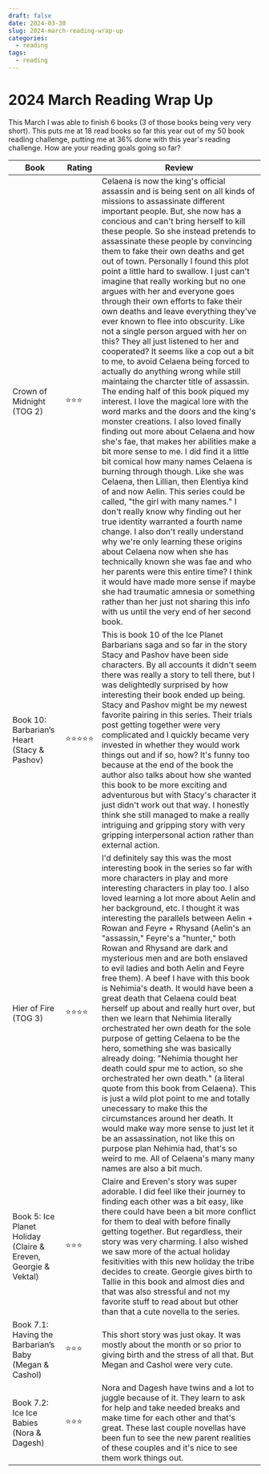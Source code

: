 ```yaml
---
draft: false
date: 2024-03-30
slug: 2024-march-reading-wrap-up
categories:
  - reading
tags:
  - reading
---
```

# 2024 March Reading Wrap Up

This March I was able to finish 6 books (3 of those books being very very short). This puts me at 18 read books so far this year out of my 50 book reading challenge, putting me at 36% done with this year's reading challenge. How are your reading goals going so far?

| **Book**                                                           | **Rating** | **Review**                                                                                                                                                                                                                                                                                                                                                                                                                                                                                                                                                                                                                                                                                                                                                                                                                                                                                                                                                                                                                                                                                                                                                                                                                                                                                                                                                                                                                                                                                                                                                                                                                                                                                                                                                                                                            |
| -------------------------------------------------------------- | ------ | ----------------------------------------------------------------------------------------------------------------------------------------------------------------------------------------------------------------------------------------------------------------------------------------------------------------------------------------------------------------------------------------------------------------------------------------------------------------------------------------------------------------------------------------------------------------------------------------------------------------------------------------------------------------------------------------------------------------------------------------------------------------------------------------------------------------------------------------------------------------------------------------------------------------------------------------------------------------------------------------------------------------------------------------------------------------------------------------------------------------------------------------------------------------------------------------------------------------------------------------------------------------------------------------------------------------------------------------------------------------------------------------------------------------------------------------------------------------------------------------------------------------------------------------------------------------------------------------------------------------------------------------------------------------------------------------------------------------------------------------------------------------------------------------------------------------- |
| Crown of Midnight (TOG 2)                                      | ⭐⭐⭐    | Celaena is now the king's official assassin and is being sent on all kinds of missions to assassinate different important people. But, she now has a concious and can't bring herself to kill these people. So she instead pretends to assassinate these people by convincing them to fake their own deaths and get out of town. Personally I found this plot point a little hard to swallow. I just can't imagine that really working but no one argues with her and everyone goes through their own efforts to fake their own deaths and leave everything they've ever known to flee into obscurity. Like not a single person argued with her on this? They all just listened to her and cooperated? It seems like a cop out a bit to me, to avoid Celaena being forced to actually do anything wrong while still maintaing the charcter title of assassin. The ending half of this book piqued my interest. I love the magical lore with the word marks and the doors and the king's monster creations. I also loved finally finding out more about Celaena and how she's fae, that makes her abilities make a bit more sense to me. I did find it a little bit comical how many names Celaena is burning through though. Like she was Celaena, then Lillian, then Elentiya kind of and now Aelin. This series could be called, "the girl with many names." I don't really know why finding out her true identity warranted a fourth name change. I also don't really understand why we're only learning these origins about Celaena now when she has technically known she was fae and who her parents were this entire time? I think it would have made more sense if maybe she had traumatic amnesia or something rather than her just not sharing this info with us until the very end of her second book. |
| Book 10: Barbarian’s Heart (Stacy & Pashov)                    | ⭐⭐⭐⭐⭐  | This is book 10 of the Ice Planet Barbarians saga and so far in the story Stacy and Pashov have been side characters. By all accounts it didn't seem there was really a story to tell there, but I was delightedly surprised by how interesting their book ended up being. Stacy and Pashov might be my newest favorite pairing in this series. Their trials post getting together were very complicated and I quickly became very invested in whether they would work things out and if so, how? It's funny too because at the end of the book the author also talks about how she wanted this book to be more exciting and adventurous but with Stacy's character it just didn't work out that way. I honestly think she still managed to make a really intriguing and gripping story with very gripping interpersonal action rather than external action.                                                                                                                                                                                                                                                                                                                                                                                                                                                                                                                                                                                                                                                                                                                                                                                                                                                                                                                                                      |
| Hier of Fire (TOG 3)                                           | ⭐⭐⭐⭐   | I'd definitely say this was the most interesting book in the series so far with more characters in play and more interesting characters in play too. I also loved learning a lot more about Aelin and her background, etc. I thought it was interesting the parallels between Aelin + Rowan and Feyre + Rhysand (Aelin's an "assassin," Feyre's a "hunter," both Rowan and Rhysand are dark and mysterious men and are both enslaved to evil ladies and both Aelin and Feyre free them). A beef I have with this book is Nehimia's death. It would have been a great death that Celaena could beat herself up about and really hurt over, but then we learn that Nehimia literally orchestrated her own death for the sole purpose of getting Celaena to be the hero, something she was basically already doing: "Nehimia thought her death could spur me to action, so she orchestrated her own death." (a literal quote from this book from Celaena). This is just a wild plot point to me and totally unecessary to make this the circumstances around her death. It would make way more sense to just let it be an assassination, not like this on purpose plan Nehimia had, that's so weird to me. All of Celaena's many many names are also a bit much.                                                                                                                                                                                                                                                                                                                                                                                                                                                                                                                                                     |
| Book 5: Ice Planet Holiday (Claire & Ereven, Georgie & Vektal) | ⭐⭐⭐    | Claire and Ereven's story was super adorable. I did feel like their journey to finding each other was a bit easy, like there could have been a bit more conflict for them to deal with before finally getting together. But regardless, their story was very charming. I also wished we saw more of the actual holiday fesitivities with this new holiday the tribe decides to create. Georgie gives birth to Tallie in this book and almost dies and that was also stressful and not my favorite stuff to read about but other than that a cute novella to the series.                                                                                                                                                                                                                                                                                                                                                                                                                                                                                                                                                                                                                                                                                                                                                                                                                                                                                                                                                                                                                                                                                                                                                                                                                                           |
| Book 7.1: Having the Barbarian’s Baby (Megan & Cashol)         | ⭐⭐⭐    | This short story was just okay. It was mostly about the month or so prior to giving birth and the stress of all that. But Megan and Cashol were very cute.                                                                                                                                                                                                                                                                                                                                                                                                                                                                                                                                                                                                                                                                                                                                                                                                                                                                                                                                                                                                                                                                                                                                                                                                                                                                                                                                                                                                                                                                                                                                                                                                                                                        |
| Book 7.2: Ice Ice Babies (Nora & Dagesh)                       | ⭐⭐⭐    | Nora and Dagesh have twins and a lot to juggle because of it. They learn to ask for help and take needed breaks and make time for each other and that's great. These last couple novellas have been fun to see the new parent realities of these couples and it's nice to see them work things out.                                                                                                                                                                                                                                                                                                                                                                                                                                                                                                                                                                                                                                                                                                                                                                                                                                                                                                                                                                                                                                                                                                                                                                                                                                                                                                                                                                                                                                                                                                               |
